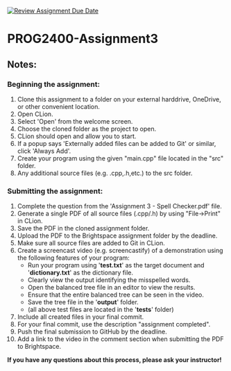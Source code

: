 [![Review Assignment Due Date](https://classroom.github.com/assets/deadline-readme-button-22041afd0340ce965d47ae6ef1cefeee28c7c493a6346c4f15d667ab976d596c.svg)](https://classroom.github.com/a/v-kg5kz-)
# PROG2400-Assignment3

## Notes:

### Beginning the assignment:

1) Clone this assignment to a folder on your external harddrive, OneDrive, or other convenient location.
2) Open CLion.
3) Select 'Open' from the welcome screen.
4) Choose the cloned folder as the project to open.
5) CLion should open and allow you to start.
6) If a popup says 'Externally added files can be added to Git' or similar, click 'Always Add'.
7) Create your program using the given "main.cpp" file located in the "src" folder.
8) Any additional source files (e.g. .cpp,.h,etc.) to the src folder.

### Submitting the assignment:

1) Complete the question from the 'Assignment 3 - Spell Checker.pdf' file.
2) Generate a single PDF of all source files (.cpp/.h) by using "File->Print" in CLion.
3) Save the PDF in the cloned assignment folder.
4) Upload the PDF to the Brightspace assignment folder by the deadline.
5) Make sure all source files are added to Git in CLion.
6) Create a screencast video (e.g. screencastify) of a demonstration using the following features of your program:  
   * Run your program using '__test.txt__' as the target document and '__dictionary.txt__' as the dictionary file.
   * Clearly view the output identifying the misspelled words.
   * Open the balanced tree file in an editor to view the results.
   * Ensure that the entire balanced tree can be seen in the video.
   * Save the tree file in the '__output__' folder.
   * (all above test files are located in the '__tests__' folder)
7) Include all created files in your final commit.
8) For your final commit, use the description "assignment completed".
9) Push the final submission to GitHub by the deadline.
10) Add a link to the video in the comment section when submitting the PDF to Brightspace.
    
**If you have any questions about this process, please ask your instructor!**
